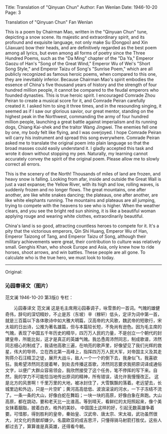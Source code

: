 Title: Translation of "Qinyuan Chun"
Author: Fan Wenlan
Date: 1946-10-20
Page: 3

Translation of "Qinyuan Chun"
    Fan Wenlan

This is a poem by Chairman Mao, written in the "Qinyuan Chun" tune, depicting a snow scene. Its majestic and extraordinary spirit, and its profound and exquisite language, not only make Su (Dongpo) and Xin (Jiaxuan) bow their heads, and are definitively regarded as the best poem among all lyrics, but even among all forms of poetry since the Three Hundred Poems, such as the "Da Ming" chapter of the "Da Ya," Emperor Gaozu of Han's "Song of the Great Wind," Emperor Wu of Wei's "Short Song Style," and Emperor Taizu of Song's "Sunrise Poem," which are all publicly recognized as famous heroic poems, when compared to this one, they are inevitably inferior. Because Chairman Mao's spirit embodies the essence of China's five thousand years of history and the strength of four hundred million people, it cannot be compared to the feudal emperors who founded dynasties. This is true heroic spirit. I encouraged Comrade Zhou Peiran to create a musical score for it, and Comrade Peiran carefully created it. I asked him to sing it three times, and in the resounding singing, it seemed as if I saw our glorious savior, our great mentor, standing on the highest peak in the Northwest, commanding the army of four hundred million people, launching a great battle against imperialism and its running dogs, Chiang Kai-shek and the traitor Wang Jingwei. The enemies fell one by one, my body felt like flying, and I was overjoyed. I hope Comrade Peiran will carry his instrument and spread this song everywhere. Comrade Peiran asked me to translate the original poem into plain language so that the broad masses could easily understand it. I gladly accepted this task and wrote it down without stopping my pen. Naturally, my learning cannot accurately convey the spirit of the original poem. Please allow me to slowly correct all errors.

This is the scenery of the North! Thousands of miles of land are frozen, and heavy snow is falling. Looking from afar, inside and outside the Great Wall is just a vast expanse; the Yellow River, with its high and low, rolling waves, is suddenly frozen and no longer flows. The great mountains, one after another, are like white snakes dancing; the plateaus, one after another, are like white elephants running. The mountains and plateaus are all jumping, trying to compete with the heavens to see who is higher. When the weather clears, and you see the bright red sun shining, it is like a beautiful woman applying rouge and wearing white clothes, extraordinarily beautiful.

China's land is so good, attracting countless heroes to compete for it. It's a pity that the victorious emperors, Qin Shi Huang, Emperor Wu of Han, Emperor Taizong of Tang, and Emperor Taizu of Song, although their military achievements were great, their contribution to culture was relatively small. Genghis Khan, who shook Europe and Asia, only knew how to ride horses, shoot arrows, and win battles. These people are all gone. To calculate who is the true hero, we must look to today.



<hr /> 

Original: 


### 沁园春译文（图片）
范文澜
1946-10-20
第3版()
专栏：

　　沁园春译文
    范文澜
    这是毛主席用沁园春调子，咏雪景的一首词。气魄的雄健奇伟，辞句的深切精妙，不止是苏（东坡）辛（稼轩）低头，定评为词中第一首，就是三百篇以下各体歌诗中如大雅大明篇，汉高帝的大风歌，魏武帝的短歌行，宋太祖的日出诗，公推为著名雄篇，但与本篇较长短，不免尚有逊色。因为毛主席的气魄，表现了中国五千年历史的精华，四万万人民的力量，不是创立一个朝代的封建皇帝，所能比拟，这才是真正的英雄气魄。我怂恿周沛然同志，制成歌谱，沛然同志细心的制成了，我请他高歌三遍，在响亮的歌声里，好像望见了我们光辉的救星，伟大的导师，立在西北第一高峰上，指挥四万万人民大军，对帝国主义及其走狗蒋介石汪精卫之徒，展开大战斗，敌人一个一个的倒下去，我身似飞，我喜欲狂。我希望沛然同志提着琴，到处去传播这首歌，沛然同志要求我把原词译成通俗文字，以便广大群众容易领会，我欣然接受了这个任务，笔不停挥的写下来。自然，我的学力不可能恰当地传出原词的精神，所有错误，请允许我慢慢改正。
    这是北方的风景啊！千里万里的大地，被冰封住了，大雪飘飘的落着。老远望去，长城里边和外边，只是一片空旷；黄河高高低低、波浪滚滚的河水，一下子冻结不流了。一条一条的大山，好像白蛇在舞蹈；一块一块的高原，好像白象在奔跑。大山高原，都在跳动，要和老天比一比谁高。等到晴天，看鲜红的太阳照起来，像个美女抹着胭脂，披着白衣，格外的美妙。
    中国国土这样的好，引起无数英雄争着要。可惜那，得到胜利的皇帝，秦始皇、汉武帝、唐太宗、宋太祖，武功虽然很大，对文化的贡献却嫌少。名震欧亚的成吉思汗，只懂得骑马射箭打胜仗。这些人都过去了，算算谁是真英雄，还得看今朝。
